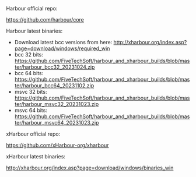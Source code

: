 Harbour official repo:

https://github.com/harbour/core

Harbour latest binaries: 
  * Download latest bcc versions from here: http://xharbour.org/index.asp?page=download/windows/required_win
  * bcc 32 bits: https://github.com/FiveTechSoft/harbour_and_xharbour_builds/blob/master/harbour_bcc32_20231024.zip
  * bcc 64 bits: https://github.com/FiveTechSoft/harbour_and_xharbour_builds/blob/master/harbour_bcc64_20231102.zip
  * msvc 32 bits: https://github.com/FiveTechSoft/harbour_and_xharbour_builds/blob/master/harbour_msvc32_20231023.zip
  * msvc 64 bits: https://github.com/FiveTechSoft/harbour_and_xharbour_builds/blob/master/harbour_msvc64_20231023.zip

xHarbour official repo:

https://github.com/xHarbour-org/xharbour

xHarbour latest binaries:

http://xharbour.org/index.asp?page=download/windows/binaries_win
